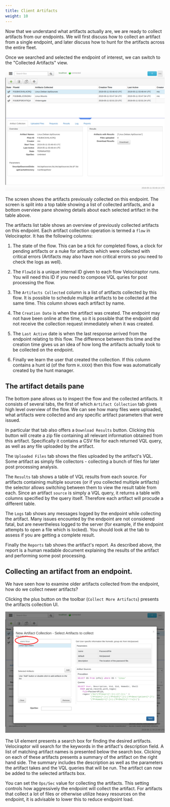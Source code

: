 ```yaml
---
title: Client Artifacts
weight: 10
---
```


Now that we understand what artifacts actually are, we are ready to
collect artifacts from our endpoints. We will first discuss how to
collect an artifact from a single endpoint, and later discuss how to
hunt for the artifacts across the entire fleet.

Once we searched and selected the endpoint of interest, we can switch
to the "Collected Artifacts" view.

![The Collected Artifacts view](../collected_artifacts.png)

The screen shows the artifacts previously collected on this
endpoint. The screen is split into a top table showing a list of
collected artifacts, and a bottom overview pane showing details about
each selected artifact in the table above.

The artifacts list table shows an overview of previously collected
artifacts on this endpoint. Each artifact collection operation is
termed a `flow` in Velociraptor. It has the following columns:

1. The state of the flow. This can be a tick for completed flows, a
   clock for pending artifacts or a nuke for artifacts which were
   collected with critical errors (Artifacts may also have non
   critical errors so you need to check the logs as well).

2. The `FlowId` is a unique internal ID given to each flow
   Velociraptor runs. You will need this ID if you need to compose VQL
   quries for post processing the flow.

3. The `Artifacts Collected` column is a list of artifacts collected
   by this flow. It is possible to schedule multiple artifacts to be
   collected at the same time. This column shows each artifact by
   name.

4. The `Creation Date` is when the artifact was created. The endpoint
   may not have been online at the time, so it is possible that the
   endpoint did not receive the collection request immediately when it
   was created.

5. The `Last Active` date is when the last response arrived from the
   endpoint relating to this flow. The difference between this time
   and the creation time gives us an idea of how long the artifacts
   actually took to be collected on the endpoint.

6. Finally we learn the user that created the collection. If this
   column contains a hunt id (of the form `H.XXXX`) then this flow was
   automatically created by the hunt manager.

## The artifact details pane

The bottom pane allows us to inspect the flow and the collected
artifacts. It consists of several tabs, the first of which `Artifact
Collection` tab gives high level overview of the flow. We can see how
many files were uploaded, what artifacts were collected and any
specific artifact parameters that were issued.

In particular that tab also offers a `Download Results`
button. Clicking this button will create a zip file containing all
relevant information obtained from this artifact. Specifically it
contains a CSV file for each returned VQL query, as well as any file
uploaded by the artifact.

The `Uploaded Files` tab shows the files uploaded by the artifact's
VQL. Some artifact as simply file collectors - collecting a bunch of
files for later post processing analysis.

The `Results` tab shows a table of VQL results from each source. For
artifacts containing multiple sources (or if you collected multiple
artifacts) the selector allows switching between them to view the
result table from each. Since an artifact `source` is simply a VQL
query, it returns a table with columns specified by the query
itself. Therefore each artifact will procude a different table.

The `Logs` tab shows any messages logged by the endpoint while
collecting the artifact. Many issues encounted by the endpoint are not
considered fatal, but are nevertheless logged to the server (for
example, if the endpoint attempts to open a file which is locked). You
should look at the tab to assess if you are getting a complete result.

Finally the `Reports` tab shows the artifact's report. As described
above, the report is a human readable document explaining the results
of the artifact and performing some post processing.

## Collecting an artifact from an endpoint.

We have seen how to examine older artifacts collected from the
endpoint, how do we collect newer artifacts?

Clicking the plus button on the toolbar (`Collect More Artifacts`)
presents the artifacts collection UI.

![The collect new artifacts UI](../collect_artifacts_ui.png)

The UI element presents a search box for finding the desired
artifacts. Velociraptor will search for the keywords in the artifact's
description field. A list of matching artifact names is presented
below the search box. Clicking on each of these artifacts presents a
summary of the artifact on the right hand side. The summary includes
the description as well as the parameters the artifact takes and the
VQL queries that will be run. The artifact can now be added to the
selected artifacts box.

You can set the `Ops/Sec` value for collecting the artifacts. This
setting controls how aggressively the endpoint will collect the
artifact. For artifacts that collect a lot of files or otherwise
utilize heavy resources on the endpoint, it is advisable to lower this
to reduce endpoint load.
